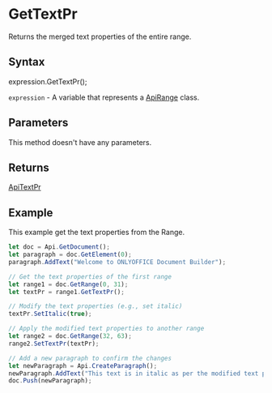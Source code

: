 # GetTextPr

Returns the merged text properties of the entire range.

## Syntax

expression.GetTextPr();

`expression` - A variable that represents a [ApiRange](../ApiRange.md) class.

## Parameters

This method doesn't have any parameters.

## Returns

[ApiTextPr](../../ApiTextPr/ApiTextPr.md)

## Example

This example get the text properties from the Range.

```javascript
let doc = Api.GetDocument();
let paragraph = doc.GetElement(0);
paragraph.AddText("Welcome to ONLYOFFICE Document Builder");

// Get the text properties of the first range
let range1 = doc.GetRange(0, 31);
let textPr = range1.GetTextPr();

// Modify the text properties (e.g., set italic)
textPr.SetItalic(true);

// Apply the modified text properties to another range
let range2 = doc.GetRange(32, 63);
range2.SetTextPr(textPr);

// Add a new paragraph to confirm the changes
let newParagraph = Api.CreateParagraph();
newParagraph.AddText("This text is in italic as per the modified text properties.");
doc.Push(newParagraph);

```
